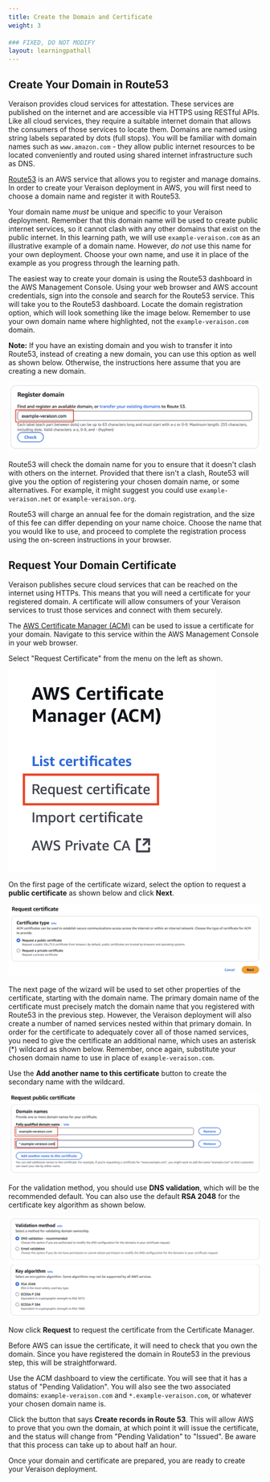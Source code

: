 ```yaml
---
title: Create the Domain and Certificate
weight: 3

### FIXED, DO NOT MODIFY
layout: learningpathall
---
```


## Create Your Domain in Route53
Veraison provides cloud services for attestation. These services are published on the internet and are accessible via HTTPS using RESTful APIs. Like all cloud services, they require a suitable internet domain that allows the consumers of those services to locate them. Domains are named using string labels separated by dots (full stops). You will be familiar with domain names such as `www.amazon.com` - they allow public internet resources to be located conveniently and routed using shared internet infrastructure such as DNS.

[Route53](https://docs.aws.amazon.com/Route53/latest/DeveloperGuide/Welcome.html) is an AWS service that allows you to register and manage domains. In order to create your Veraison deployment in AWS, you will first need to choose a domain name and register it with Route53.

Your domain name _must_ be unique and specific to your Veraison deployment. Remember that this domain name will be used to create public internet services, so it cannot clash with any other domains that exist on the public internet. In this learning path, we will use `example-veraison.com` as an illustrative example of a domain name. However, _do not_ use this name for your own deployment. Choose your own name, and use it in place of the example as you progress through the learning path.

The easiest way to create your domain is using the Route53 dashboard in the AWS Management Console. Using your web browser and AWS account credentials, sign into the console and search for the Route53 service. This will take you to the Route53 dashboard. Locate the domain registration option, which will look something like the image below. Remember to use your own domain name where highlighted, not the `example-veraison.com` domain.

**Note:** If you have an existing domain and you wish to transfer it into Route53, instead of creating a new domain, you can use this option as well as shown below. Otherwise, the instructions here assume that you are creating a new domain.

![Register Domain](./create-domain.png)

Route53 will check the domain name for you to ensure that it doesn't clash with others on the internet. Provided that there isn't a clash, Route53 will give you the option of registering your chosen domain name, or some alternatives. For example, it might suggest you could use `example-veraison.net` or `example-veraison.org`.

Route53 will charge an annual fee for the domain registration, and the size of this fee can differ depending on your name choice. Choose the name that you would like to use, and proceed to complete the registration process using the on-screen instructions in your browser.

## Request Your Domain Certificate
Veraison publishes secure cloud services that can be reached on the internet using HTTPs. This means that you will need a certificate for your registered domain. A certificate will allow consumers of your Veraison services to trust those services and connect with them securely.

The [AWS Certificate Manager (ACM)](https://aws.amazon.com/certificate-manager/) can be used to issue a certificate for your domain. Navigate to this service within the AWS Management Console in your web browser.

Select "Request Certificate" from the menu on the left as shown.

![Request Certificate](./request-certificate.png)

On the first page of the certificate wizard, select the option to request a **public certificate** as shown below and click **Next**.

![Request Public Certificate](./request-public-certificate.png)

The next page of the wizard will be used to set other properties of the certificate, starting with the domain name. The primary domain name of the certificate must precisely match the domain name that you registered with Route53 in the previous step. However, the Veraison deployment will also create a number of named services nested within that primary domain. In order for the certificate to adequately cover all of those named services, you need to give the certificate an additional name, which uses an asterisk (*) wildcard as shown below. Remember, once again, substitute your chosen domain name to use in place of `example-veraison.com`.

Use the **Add another name to this certificate** button to create the secondary name with the wildcard.

![Set Certificate Names](./set-cert-names.png)

For the validation method, you should use **DNS validation**, which will be the recommended default. You can also use the default **RSA 2048** for the certificate key algorithm as shown below.

![Certificate Validation and Key Algorithm](./cert-validation-and-algorithm.png)

Now click **Request** to request the certificate from the Certificate Manager.

Before AWS can issue the certificate, it will need to check that you own the domain. Since you have registered the domain in Route53 in the previous step, this will be straightforward.

Use the ACM dashboard to view the certificate. You will see that it has a status of "Pending Validation". You will also see the two associated domains: `example-veraison.com` and `*.example-veraison.com`, or whatever your chosen domain name is.

Click the button that says **Create records in Route 53**. This will allow AWS to prove that you own the domain, at which point it will issue the certificate, and the status will change from "Pending Validation" to "Issued". Be aware that this process can take up to about half an hour.

Once your domain and certificate are prepared, you are ready to create your Veraison deployment.
